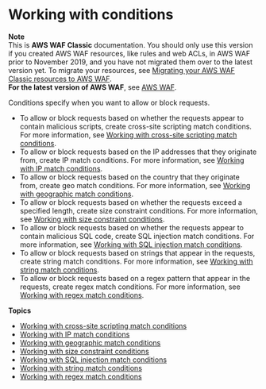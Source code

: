 # Working with conditions<a name="classic-web-acl-create-condition"></a>

**Note**  
This is **AWS WAF Classic** documentation\. You should only use this version if you created AWS WAF resources, like rules and web ACLs, in AWS WAF prior to November 2019, and you have not migrated them over to the latest version yet\. To migrate your resources, see [Migrating your AWS WAF Classic resources to AWS WAF](waf-migrating-from-classic.md)\.  
**For the latest version of AWS WAF**, see [AWS WAF](waf-chapter.md)\. 

Conditions specify when you want to allow or block requests\.
+ To allow or block requests based on whether the requests appear to contain malicious scripts, create cross\-site scripting match conditions\. For more information, see [Working with cross\-site scripting match conditions](classic-web-acl-xss-conditions.md)\.
+ To allow or block requests based on the IP addresses that they originate from, create IP match conditions\. For more information, see [Working with IP match conditions](classic-web-acl-ip-conditions.md)\.
+ To allow or block requests based on the country that they originate from, create geo match conditions\. For more information, see [Working with geographic match conditions](classic-web-acl-geo-conditions.md)\.
+ To allow or block requests based on whether the requests exceed a specified length, create size constraint conditions\. For more information, see [Working with size constraint conditions](classic-web-acl-size-conditions.md)\.
+ To allow or block requests based on whether the requests appear to contain malicious SQL code, create SQL injection match conditions\. For more information, see [Working with SQL injection match conditions](classic-web-acl-sql-conditions.md)\.
+ To allow or block requests based on strings that appear in the requests, create string match conditions\. For more information, see [Working with string match conditions](classic-web-acl-string-conditions.md)\.
+ To allow or block requests based on a regex pattern that appear in the requests, create regex match conditions\. For more information, see [Working with regex match conditions](classic-web-acl-regex-conditions.md)\.

**Topics**
+ [Working with cross\-site scripting match conditions](classic-web-acl-xss-conditions.md)
+ [Working with IP match conditions](classic-web-acl-ip-conditions.md)
+ [Working with geographic match conditions](classic-web-acl-geo-conditions.md)
+ [Working with size constraint conditions](classic-web-acl-size-conditions.md)
+ [Working with SQL injection match conditions](classic-web-acl-sql-conditions.md)
+ [Working with string match conditions](classic-web-acl-string-conditions.md)
+ [Working with regex match conditions](classic-web-acl-regex-conditions.md)